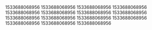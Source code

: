 1533688068956
1533688068956
1533688068956
1533688068956
1533688068956
1533688068956
1533688068956
1533688068956
1533688068956
1533688068956
1533688068956
1533688068956
1533688068956
1533688068956
1533688068956